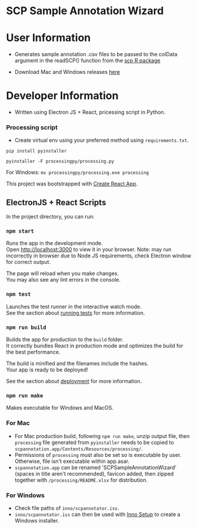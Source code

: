 # SCP Sample Annotation Wizard

# User Information

- Generates sample annotation .csv files to be passed to the colData argument in the readSCP() function from the [scp R package](https://uclouvain-cbio.github.io/scp/index.html)

- Download Mac and Windows releases [here](https://github.com/CBFLivUni/SCPSampleAnnotationWizard/releases)

# Developer Information

- Written using Electron JS + React, pricessing script in Python.

### Processing script

- Create virtual env using your preferred method using `requirements.txt`.

`pip install pyinstaller`

`pyinstaller -F processingpy/processing.py`

For Windows:
`mv processingpy/processing.exe processing`

This project was bootstrapped with [Create React App](https://github.com/facebook/create-react-app).

## ElectronJS + React Scripts

In the project directory, you can run:

### `npm start`

Runs the app in the development mode.\
Open [http://localhost:3000](http://localhost:3000) to view it in your browser.
Note: may run incorrectly in browser due to Node JS requirements, check Electron window for correct output.

The page will reload when you make changes.\
You may also see any lint errors in the console.

### `npm test`

Launches the test runner in the interactive watch mode.\
See the section about [running tests](https://facebook.github.io/create-react-app/docs/running-tests) for more information.

### `npm run build`

Builds the app for production to the `build` folder.\
It correctly bundles React in production mode and optimizes the build for the best performance.

The build is minified and the filenames include the hashes.\
Your app is ready to be deployed!

See the section about [deployment](https://facebook.github.io/create-react-app/docs/deployment) for more information.

### `npm run make`

Makes executable for Windows and MacOS.

### For Mac
- For Mac production build, following `npm run make`, unzip output file, then `processing` file generated from `pyinstaller` needs to be copied to `scpannotation.app/Contents/Resources/processing/`.
- Permissions of `processing` must also be set so is executable by user. Otherwise, file isn't executable within app.asar.
- `scpannotation.app` can be renamed 'SCPSampleAnnotationWizard' (spaces in title aren't recommended), favicon added, then zipped together with `/processing/README.xlsx` for distribution.

### For Windows
- Check file paths of `inno/scpannotator.iss`.
- `inno/scpannotator.iss` can then be used with [Inno Setup](https://jrsoftware.org/isinfo.php) to create a Windows installer.